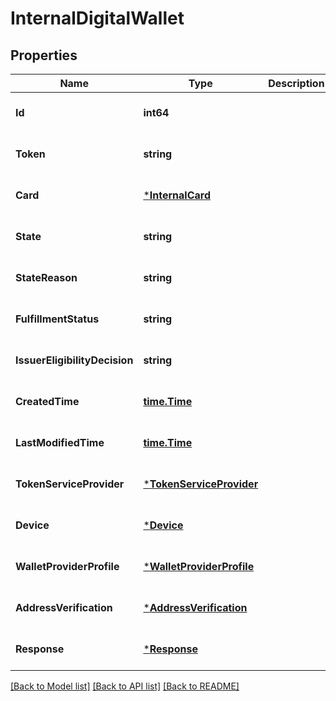 # InternalDigitalWallet

## Properties
Name | Type | Description | Notes
------------ | ------------- | ------------- | -------------
**Id** | **int64** |  | [optional] [default to null]
**Token** | **string** |  | [optional] [default to null]
**Card** | [***InternalCard**](internal_card.md) |  | [optional] [default to null]
**State** | **string** |  | [optional] [default to null]
**StateReason** | **string** |  | [optional] [default to null]
**FulfillmentStatus** | **string** |  | [optional] [default to null]
**IssuerEligibilityDecision** | **string** |  | [optional] [default to null]
**CreatedTime** | [**time.Time**](time.Time.md) |  | [optional] [default to null]
**LastModifiedTime** | [**time.Time**](time.Time.md) |  | [optional] [default to null]
**TokenServiceProvider** | [***TokenServiceProvider**](token_service_provider.md) |  | [optional] [default to null]
**Device** | [***Device**](device.md) |  | [optional] [default to null]
**WalletProviderProfile** | [***WalletProviderProfile**](wallet_provider_profile.md) |  | [optional] [default to null]
**AddressVerification** | [***AddressVerification**](address_verification.md) |  | [optional] [default to null]
**Response** | [***Response**](response.md) |  | [optional] [default to null]

[[Back to Model list]](../README.md#documentation-for-models) [[Back to API list]](../README.md#documentation-for-api-endpoints) [[Back to README]](../README.md)


